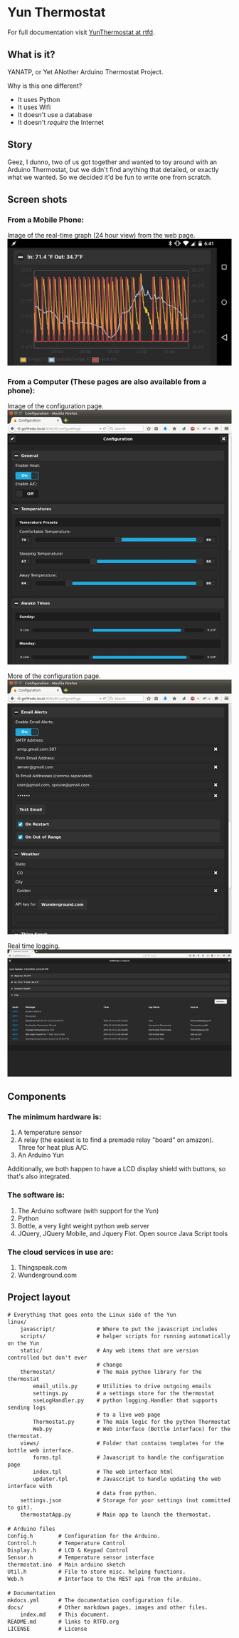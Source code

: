 # Yun Thermostat

For full documentation visit [YunThermostat at rtfd](http://YunThermostat.rtfd.org).

## What is it?

YANATP, or Yet ANother Arduino Thermostat Project.

Why is this one different?

 * It uses Python
 * It uses Wifi
 * It doesn't use a database
 * It doesn't _require_ the Internet

## Story

Geez, I dunno, two of us got together and wanted to toy around with an Arduino
Thermostat, but we didn't find anything that detailed, or exactly what we
wanted. So we decided it'd be fun to write one from scratch.

## Screen shots

### From a Mobile Phone:

Image of the real-time graph (24 hour view) from the web page. 
![Real Time Graph](img/rtg_mobile.jpg)

### From a Computer (These pages are also available from a phone):

Image of the configuration page.
![Config Page LT](img/config_lt.jpg)

More of the configuration page.
![Config Page LT](img/config2_lt.jpg)

Real time logging.
![Logs on LT](img/log_lt.jpg)

## Components

### The minimum hardware is:
1. A temperature sensor
1. A relay (the easiest is to find a premade relay "board" on amazon). Three for heat plus A/C.
1. An Arduino Yun

Additionally, we both happen to have a LCD display shield with buttons, so
that's also integrated.

### The software is:
1. The Arduino software (with support for the Yun)
1. Python
1. Bottle, a very light weight python web server
1. JQuery, JQuery Mobile, and Jquery Flot. Open source Java Script tools

### The cloud services in use are:
1. Thingspeak.com
1. Wunderground.com

## Project layout

    # Everything that goes onto the Linux side of the Yun
    linux/                      
        javascript/             # Where to put the javascript includes
        scripts/                # helper scripts for running automatically on the Yun
        static/                 # Any web items that are version controlled but don't ever
                                # change
        thermostat/             # The main python library for the thermostat
            email_utils.py      # Utilities to drive outgoing emails
            settings.py         # a settings store for the thermostat
            sseLogHandler.py    # python logging.Handler that supports sending logs
                                # to a live web page
            Thermostat.py       # The main logic for the python Thermostat
            Web.py              # Web interface (Bottle interface) for the thermostat.
        views/                  # Folder that contains templates for the bottle web interface.
            forms.tpl           # Javascript to handle the configuration page
            index.tpl           # The web interface html
            updater.tpl         # Javascript to handle updating the web interface with
                                # data from python.
        settings.json           # Storage for your settings (not committed to git).
        thermostatApp.py        # Main app to launch the thermostat.

    # Arduino files    
    Config.h        # Configuration for the Arduino.
    Control.h       # Temperature Control
    Display.h       # LCD & Keypad Control
    Sensor.h        # Temperature sensor interface
    thermostat.ino  # Main arduino sketch
    Util.h          # File to store misc. helping functions.
    Web.h           # Interface to the REST api from the arduino.

    # Documentation    
    mkdocs.yml      # The documentation configuration file.
    docs/           # Other markdown pages, images and other files.
        index.md    # This document.
    README.md       # links to RTFD.org
    LICENSE         # License
